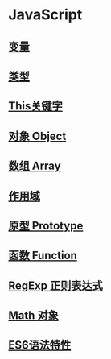 <!-- 
## 注释

```js
// 单行注册

/*
   多行注释
*/
```

## 声明

变量声明的三种方式

1. `var`
   声明一个变量，可赋一个初始化值
2. `let`
   声明一个块作用域的局部变量，可赋一个初始化值
3. `const`
   声明一个块作用域的只读的命名常量

## 变量

`声明一个变量`
使用关键字`var`或者`let`
例如`var a = 10`
直接赋值 `a = 20` 这样等于声明了一个全局变量，在严格模式下会报`RefferenceError`引用错误
使用`let`来声明一个块级作用域的变量，

### 变量求值

```js
var a
console.log(a) // undefined

console.log(b) // undefined
var b

let x
console.log(x) // undefined

console.log(y) // RefferenceError
let y
```

### 常量 `const`

声明一个常量，可以使用es6中新增的 const, 常量标识符的命名规则和变量相同：必须以字母、下划线或美元符号开头并可以包含有字母、数字或下划线。
常量不可以通过赋值改变其值，也不可以在脚本运行时重新声明。它必须被初始化为某个值。

``` js
const num = 100
function num () {} // 这样会报错

// 这样会报错
function foo() {
  const bar = 10;
  var bar
}
```

常量不可以改变，然而，常量定义的对象属性是可以修改的

```js
const NUM = 10

NUM = 20 // 报错

const PERSON = {
  name: 'john'
}

PERSON.name = 'ben'
```

`变量的作用域`

```js
if (true) {
  var x = 10
}
console.log(x) // 10
```

如果在 ECMAScript6 中的`let`声明，将会报错

```js
if (true) {
  let x = 10
}
console.log(x) // x is not defined
```

`变量声明提升`

```js
console.log(x)
var x
```

上面的代码没有报错，只是值是`undefined`原因是 javascript 会自动提升变量的位置，在解析器读到`console.log(x)`这句代码之前，会先读取代码中的变量，并赋初始值为`undefined`,所以我们先获取，后声明并不会报错

```js
console.log(a === undefined) // true
var a = 10

// 等同于下面的代码

var a
console.log(a === undefined) // true
a = 10

var str = 'hello js'(function() {
  console.log(str) // undefined
  var str = 'javascript'
})()

// 等同于下面的代码

var str = 'global value'(function() {
  var str
  console.log(str) // undefined
  str = 'local value'
})()
```

如果改用`let`声明变量将不会自动提升到代码块的顶部

```js
console.log(x) // RefferenceError
let x = 10
```

`函数提升`
对于函数，只有函数声明会被提升到顶部，而不包括函数表达式

```js
// 函数声明
fn() // fun

function fn() {
  console.log('fun')
}

// 函数表达式
foo() // TypeError: foo is not a function

var foo = function() {
  console.log('foo')
}
```

`全局变量`

> 全局变量实际上就是全局对象的属性，`window`在浏览器中是全局对象，以`window.innerWidth`的方式来访问全局对象

### 变量的声明方式

1. `var`  声明一个变量
2. `let` 声明一个块级作用域的局部变量
3. `const` 声明一个只读的常量

```js
var value
if(value === undefined) {
  // do this
}
else {
  // do something
}
```

`undefined` 值在布尔类型环境中会被当作 false

``` js
var arr = []
if(!arr[0]) {
  console.log('hello')
}
```

`undefined` 在数值类型环境中 值会被转换为 `NaN`

``` js
var num
console.log(num + 2); // NaN
```

当你对一个 `null` 变量求值时，空值 `null` 在数值类型环境中会被当作0来对待，而布尔类型环境中会被当作 `false`

``` js
var val = null
typeof(val) // object
console.log(val * 2); // 0
console.log(val - 2); // -2
```

### 变量的作用域

> 在函数之外声明的变量，叫做全局变量。在函数之内声明的变量叫局部变量，其值只能在函数内访问。

``` js
if(true) {
  var a = 10
}
console.log(a); // 10
```

如果使用ES6中的let声明，情况就不一样了

``` js
if(true) {
  let a = 10
}
console.log(a); // ReferenceError: a is not defined
```

### 变量声明提升

``` js
console.log(a === undefined) // true
var a = 10

var a
console.log(a === undefined) // true
a = 10

var myvar = 'my value';
(function() {
  console.log(myvar)
  var myvar = 'local value'
})()

var myvar = 'my value';
(function() {
  var myvar
  console.log(myvar) // undefined
  myvar = 'local value'
})()
```

虽然变量提升并不会造成语法错误，但尽量不要这样写，不利于代码阅读。一个函数的var
语句尽可能放在接近函数顶部的地方。能不使用全局变量最好不使用全局变量。
在 ECMAScript 2015 中，let（const）将不会提升变量到代码块的顶部。

``` js
console.log(a) // referenceError: a is not defined
let a = 10;
```

``` js
const obj = {"name": "hello"}
obj.name = 'hello world'
```

字符串与数字(+)运算，会把数字转成字符串

``` js
a = 'my age is' + 10;  // tmy age is 10
b = 20 + 'this is he age'; // 20 this is he age
```

字符串与数字(-)运算，会把字符串转成数字

``` js
'20' - 10;  // 10
```

## 数据类型

javascript 中 7 中数据类型

- Boolean 布尔值， `true` 和 `false`

- null 值为 null 的特殊关键字

- undefined 变量未定义时的属性

- String 字符串 e.g: "abc"

- Number 数字 e.g: 18 or 3.4

- Symbol ES6 中新增类型，一个唯一且不可改变的

- Object 对象

``` js
typeof undefined === 'undefined'
typeof true === 'boolean'
typeof 28 === 'number'
typeof '28' === 'string'
typeof {value: 28} === 'object'
typeof Symbol === 'symbol'
```

上面的判断得到的结果都是true

``` js
typeof null === 'object' // true
```

null 也是对象

``` js
var a = null
(!a && typeof a === 'object') // true

typeof [1,2,3] === 'object' // true
```

用typeof来判断null和 array 是否是object对象类型，获得的值都是true对象

``` js
function foo(a, b, c) {}

foo.length // 3
```

函数也有length，函数的长度取决于传入的参数个数

``` js
var a = 10
typeof a // "number"

a = true
typeof a // "boolean"
```

typeof 操作符判断一个对象总是返回 string类型

``` js
typeof typeof 10 // "string"
```

typeof 10 得到的结果是 "number", 当在typeof "number"的时候就是"string"

**undefined**
通过typeof 来判断一个已经声明，但未赋值的对象，得到的都是字符串类型的undefined

``` js
var a

typeof a // "undefined"

var b = 20
var c

b = c

typeof b // "undefined"
typeof c // "undefined"

var a

a // undefined

b // ReferenceError: b is not defined
```

undefined 和 is not defined 是2个不同的结果

``` js
var a

typeof a  // "undefined"
typeof b  // "undefined"
```

但是，如果我们通过typeof来判断b的时候，得到的结果却是和定义了var的a 是一样的输出，这是一个初学者很蛋疼的事情

``` js
// 这样写会得到一个错误
if(DEBUG) {
  console.log('这样会报错');
}

// 这样判断会更安全
if(typeof DEBUG !== 'undefined') {
  console.log('这样来判断会是更安全的做法');
}
```

当我们用一些条件来判断的时候，用typeof的方式来写，会是更好的选择，如果一个对象没有定义，获取该名字了，这个时候程序就会出错，出错会影响后面的代码执行

``` js
if(typeof abc === 'undefined') {
  abc = function() {
    return "abc"
  }
}
```

这样的判断是有必要的，如果一个对象不存在，则重新赋值，但不需要用var 来声明

``` js
if(window.DEBUG) {}

if(!window.abc) {}
```

另外的一种做法，用typeof来检查全局变量，在对象的前面加上window,这样来判断会更安全

``` js
function doSth() {
  var helper = (typeof abc !== 'undefined') ? abc : function() {}

  var val = helper()
}

// 更简单的写法
function doSomethingCool(abc) {
  var helper = abc ||
    function() { /*.. default feature ..*/ };

  var val = helper();
  // ..
}
```

doSth 函数如果没有找到 abc 就声明一个新的函数，如果有，就使用已经定义的

## 类型转换

```js
var desc = 11

desc = 'This is a description'
```

一开始把 11 赋值给 `desc` 此时是 Number 类型
然后，我们在把字符串赋值给`desc` 这是完全正常的，因为 javascript 中类型的动态的

```js
x = 'my age is ' + 18
y = 18 + ' years old this year'

'18' - 8 // 10
'18' + 10 // '1810'
```

## 字面量

- 数组字面量
- 布尔字面量
- 浮点数字面量
- 整数
- 对象字面量
- 字符串字面量
- 正则

### 数组字面量

```js
var fruit = ['apple', 'banane', 'pear']
var arr = [3]

console.log(a.length) // 1
console.log(a[0]) // 3
```

数组字面值中的多余逗号,也会占一个位置，只是值为`undefined`

```js
var fish = ['lion', , 'Angel']
console.log(fish.length) // 3
console.log(a[1]) // 'undefined'
```

### 布尔字面量

布尔类型有两种字面量：`true`和`false`

### 整数字面量

- 十进制整数字面量由一串数字序列组成，且没有前缀 0
- 八进制的整数以 0（或 0O、0o）开头，只能包括数字 0-7
- 十六进制整数以 0x（或 0X）开头，可以包含数字（0-9）和字母 a~f 或 A~F
- 二进制整数以 0b（或 0B）开头，只能包含数字 0 和 1

### 浮点数字面量

浮点数字面值可以有以下的组成部分：

- 一个十进制整数，可以带正负号（即前缀“+”或“ - ”）
- 小数点（“.”）
- 小数部分（由一串十进制数表示）
- 指数部分

指数部分以“e”或“E”开头，后面跟着一个整数，可以有正负号（即前缀“+”或“-”）。浮点数字面量至少有一位数字，而且必须带小数点或者“e”（大写“E”也可）。

正则语法表示如下：

```js
[(+|-)][digits][.digits][(E|e)[(+|-)]digits]
```

### 对象字面量

```js
var fruit = {
  '': 'key 为空',
  '!': 'key 也可以是其他符合',
  apple: 10,
  banana: 20,
  orange: {
    num: 5,
    city: '新西兰'
  }
}
```

访问对象字面量，通过`对象.属性`名来访问

```js
console.log(fruit.apple)
console.log(fruit['apple'])
console.log(fruit.orange.num)
```

### RegExp 字面值

```js
var reg = /^\w+{2, 6}/
```

`字符串字面量`

```js
'abc'
'123'
'hello'
```

## 语句块

```js
{
  语句1;
  语句2;
  语句N;
}

while(true) {
  console.log('go')
}
```

### 条件判断

- `if...else`

```js
if (条件) {
  当条件为真的时候，执行语句1;
  当条件为真的时候，执行语句2;
} else {
  当条件为假的时候，执行语句3;
  当条件为假的时候，执行语句4;
}
```

- `switch`

```js
var date = '星期1'
switch(date) {
  case "星期1":
    console.log('吃面')
  [break;]
  case "星期2":
    console.log('吃面')
  [break;]
  case "星期3":
    console.log('吃面')
  [break;]
  default:
    console.log('还吃面')
    [break;]
}
```

### 循环

**`for`**

```js
var step
for (step = 0; step < 2; step++) {
  // 执行3次
  console.log(step)
}
```

**`do while`**

```js
var i = 0
do {
  i += 1
  console.log(i)
} while (i < 5)
```

**`while`**

```js
while (i < 5) {
  console.log(i)
}
```

**`break` 语句**

```js
for (var i = 0; i < 5; i++) {
  if (i == 3) {
    console.log('跳出for循环')
    break
  }
  console.log(i)
}
```

**`continue` 语句**

```js
for (var i = 0; i < 5; i++) {
  if (i == 3) {
    continue
    console.log('跳过，但会继续执行for循环', i)
  }
  console.log(i)
}

checkiandj: while (i < 4) {
  console.log(i)
  i += 1
  checkj: while (j > 4) {
    console.log(j)
    j -= 1
    if (j % 2 == 0) {
      continue checkj
    }
    console.log(j + ' is odd.')
  }
  console.log('i = ' + i)
  console.log('j = ' + j)
}
```

**`label`语句**

```js
var x = 0;
var z = 0
labelCancelLoops: while (true) {
  console.log("外部循环: " + x);
  x += 1;
  z = 1;
  while (true) {
    console.log("内部循环: " + z);
    z += 1;
    if (z === 10 && x === 10) {
      break labelCancelLoops;
    } else if (z === 10) {
      break;
    }
  }
```

**`for in`语句**

```js
var obj = { name: 'zhangchang', age: 20 }

for (var i in obj) {
  console.log('obj.' + i + '=' + obj[i])
}
```

`for of` 语句
`for in` 遍历的是数组的下标
`for of` 遍历的是数组的每个元素

```js
var arr = ['apple', 'banana', 'cherry', 'mango']

for (var j in arr) {
  console.log(j) // 0 1 2 3
}

for (var i of arr) {
  console.log(i) // 'apple', 'banana', 'cherry', 'mango'
}
```

**异常处理**
`throw`语句

```js
throw new Error()
throw 'error'
throw 123
throw false
throw {
  toString: function() {
    return 'A Object!'
  }
}

function UserException(message) {
  this.message = message
  this.name = 'UserException'
}

UserException.prototype.toString = function() {
  return this.name + ':"' + this.message + '"'
}

throw new UserException('value to high')
```

`try...catch` 语句

`catch`块是用来处理在`try`中抛出的错误

```js
try {
  throw 'error'
} catch (e) {
  console.log(e)
}
```

`finally`块

`finally`块接着在`try catch` 之后，无论是否抛出异常，就算没有异常处理，`finally`块都会执行

```js
openMyFile()

try {
  writeMyFile(theData) //This may throw a error
} catch (e) {
  handleError(e) // If we got a error we handle it
} finally {
  closeMyFile() // always close the resource
}
```

## 函数

### 函数声明

```js
function square(n) {
  return n * n
}
```

### 函数表达式

**匿名函数表达式**

```js
var square = function(n) {
  return n * n
}
```

**有名字的函数表达式**

```js
var factorial = function fac(n) {
  return n < 2 ? 1 : n * fac(n - 1)
}
```

### 函数传参

```js
function map(f, a) {
  var result = [],
    i
  for (i = 0; i != a.length; i++) result[i] = f(a[i])
  return result
}
```

### 函数调用

```js
square(2) // 4
var r = square(2)
console.log(r) // 4
```

### 函数作用域

```js
var name = 'global'

function globalFun() {
  console.log(name)
}

function localFun() {
  var name = 'local'
  console.log(name)
}

globalFun() // 'global'
localFun() // 'local'

var num1 = 10
var num2 = 20
function multiply() {
  return num1 * num2
}

multiply() // 200

function getScore() {
  var num1 = 2
  var num2 = 3

  function add() {
    return num1 + num2
  }

  return add()
}

getScore() // 5
```

### 递归

递归，函数调用自身，有 3 种方法可以实现递归

1. 函数名
2. argument.callee
3. 作用域下的一个指向该函数名的变量名

```js
var foo = function bar() {}
```

在这个函数体内，以下语句是等价的

```js
bar()
arguments.callee()
foo()
```

::: tip
递归需要有一个退出条件，类似循环
:::

```js
function walktree(node) {
  if (node == null) {
    return
  }
  for (var i = 0; i < node.childNodes.length; i++) {
    walktree(node.childNodes[i])
  }
}

function bar(x) {
  if (x < 0) {
    return
  }

  console.log('begin' + x)
  bar(x - 1)
  console.log('end: ' + x)
}

bar(3)
// begin:3
// begin:2
// begin:1
// begin:0
// end:0
// end:1
// end:2
// end:3
```

### 嵌套函数和闭包

内部函数只可以在外部函数中访问。
内部函数形成了一个闭包：它可以访问外部函数的参数和变量，但是外部函数却不能使用它的参数和变量。

```js
function addSquare(x) {
  function inside(y) {
    return x + y
  }
  return inside()
}
```

**多层嵌套函数**
函数可以多层嵌套，外层函数包含内层函数,A 包含 B，内层函数可以访问外层函数，B 可以访问 A, C 可以访问 B 和 A，因为 C 包含 B,B 包含 A，B 和 C 形成了闭包。

```js
function A(x) {
  function B(y) {
    function C(z) {
      console.log(x + b + c)
    }
    C(3)
  }
  B(2)
}
A(1) // 6
```

### 命名冲突

```js
function outside() {
  var a = 10
  function inside(a) {
    return a * 2
  }
  return inside
}

var out = outside() // return inside
out(20) // 40
```

### 闭包

```js
var pet = function(name) {
  var getName = function() {
    return name
  }

  return getName
}

var myPet = pet('poli')
myPet() // 'poli'
```

```js
var createPet = function(name) {
  var sex

  return {
    setName: function(newName) {
      name = newName
    },
    getName: function() {
      return name
    },
    setSex: function(newSex) {
      if (
        (typeof newSex === 'string' && newSex.toLowerCase() == 'male') ||
        newSex.toLowerCase() == 'female'
      ) {
        sex = newSex
      }
    },
    getSex() {
      return sex
    }
  }
}

var pet = createPet('wancai')
pet.getName()
pet.setSex('female')
pet.setName('gougou')
pet.getName()
pet.getSex()
```

### `arguments` 对象

函数的实际参数会被保存在一个类似数组的 arguments 对象中。在函数内，用`arguments[下标]`的方式来获取，在不确定参数数量的情况下，`arguments`就派上用场了

```js
arguments[i]
```

```js
function myConcat(separatar) {
  var res = ''
  for (var i = 0; i < arguments.length; i++) {
    res += arguments[i] + separatar
  }
  return res
}
myConcat('-', 'red', 'blue', 'green', 'yellow', 'pink')
```

::: tip
`arguments`变量只是类数组，并没有数组的方法
:::

### 函数参数

`默认参数`
函数参数的默认值是`undefined`

```js
function multiply(x, y) {
  y = typeof y !== 'undefined' ? y : 1
  return x * y
}
multiply(10) // 10
```

从 ECMAScript 6 开始，有两个新的类型的参数：默认参数，剩余参数

```js
function multiply(x, y = 1) {
  return a * y
}
```

如果给默认参数传递下面的值，会得到不同效果

```js
function test(n = 1) {
  console.log(typeof n)
}

test() // 'number'
test(undefined) // 'number'

test('') // 'string'
test(null) // 'object'
```

不传参数的时候默认是 1，这个已经非常明确了。 传入`undefined`的时候还是 1，因为函数的默认参数就是`undefined`所以传递`undefined`等同于`test()`
当传入空字符串的时候，此时参数为`string`类型， `null`是没有东西，但是`null`是`object`类型，所以参数的结果也就变了

```js
function append(value, array = []) {
  array.push(value)
  return array
}

append(1) // [1]
append(2) // [2] 并非[1, 2]
```

把函数作为一个默认参数

```js
function callSomething(thing = something()) {
  return thing
}

function something() {
  return 'sth'
}

callSomething() // 'sth'
```

### 剩余参数

剩余参数语法允许将不确定数量的参数表示为数组, 第一个参数之后的其他参数，我们不确定有多少个的情况下，使用剩余参数来

```js
function multiply(multiplier, ...theArgs) {
  return theArgs.map(it => {
    multiplier * it
  })
}
multiply(3, 1, 2, 3) // 3, 6, 9
```

**箭头函数**
箭头函数更简洁，同时，函数内的 this 指向函数本身

```js
function Person() {
  this.age = 0

  // 非严格模式下，定时器函数内的this并不指向Person函数
  setTimeout(function() {
    this.age++
  }, 1000)
}

function Person() {
  // 修正this指向
  var self = this
  this.age = 0

  setTimeout(function() {
    slef.age++
  })
}
```

使用箭头函数就不存在 this 指向错误问题

```js
function Person() {
  this.age = 0

  setTimeout(() => {
    this.age++
  })
}
```

## 预定义函数

**`eval()`**

- `eval()`方法会对一串字符串形式的 JavaScript 代码字符求值

**`isFinite()`**
`isFinite()`函数判断传入的值是否是有限的数值。 如果需要的话，其参数首先被转换为一个数值

**`isNaN()`**
`isNaN()` 函数判断一个值是否是`NaN`
注意：`isNaN`函数内部的强制转换规则十分有趣； 另一个可供选择的是 ECMAScript 6 中定义 Number.isNaN() , 或者使用 typeof 来判断数值类型。

**`parseFloat()`**
`parseFloat()` 函数解析字符串参数，并返回一个浮点数。

**`parseInt()`**
`parseInt()` 函数解析字符串参数，并返回指定的基数（基础数学中的数制）的整数。

**`decodeURI()`**
`decodeURI()` 函数对先前经过 encodeURI 函数或者其他类似方法编码过的字符串进行解码。

**`ecodeURIComponent()`**
`decodeURIComponent()`方法对先前经过 encodeURIComponent 函数或者其他类似方法编码过的字符串进行解码。

**`encodeURI()`**
`encodeURI()` 方法通过用以一个，两个，三个或四个转义序列表示字符的 UTF-8 编码替换统一资源标识符（URI）的某些字符来进行编码（每个字符对应四个转义序列，这四个序列组了两个”替代“字符）。

**`encodeURIComponent()`**
`encodeURIComponent()` 方法通过用以一个，两个，三个或四个转义序列表示字符的 UTF-8 编码替换统一资源标识符（URI）的每个字符来进行编码（每个字符对应四个转义序列，这四个序列组了两个”替代“字符）。

## 运算符

**赋值运算符**
赋值

```js
x = y // x = y
```

加法赋值

```js
x += y // x = x + y
```

减法赋值

```js
x -= y // x = x - y
```

乘法赋值

```js
x *= y // x = x * y
```

除法赋值

```js
x /= y // x = x / y
```

求余赋值

```js
x %= y // x = x % y
```

求幂赋值

```js
x **= y // x = x ** y
```

左移位赋值

```js
x <<= y // x = x << y
```

右移位赋值

```js
x >>= y // x = x >> y
```

无符号右移位赋值

```js
x >>>= y // x = x >>> y
```

按位与赋值

```js
x &= y // x = x & y
```

安位异或赋值

```js
x ^= y // x = x ^ y
```

按位或赋值

```js
x |= y // x = x | y
```

比较运算符

```js
var val1 = 1
var val2 = 2

等于 ==
val1 == 1
val1 == '1'

不等于 `!=`
val1 != '2')

全等 ===
val1 === 1  // true
var1 === '1' // false

全不等 !==
val2 !== val1

大于
val1 > val2  // false

大于等于
val1 >= 1 // true

小于
val1 < val2 // true

小于等于
val1 <= val2  // false
```

算数运算符

```js
10 / 4 = 2.5
```

- 求余%
  二元运算符. 返回相除之后的余数

```js
14 % 3 = 2
```

- 自增++
  一元运算符. 将操作数的值加一. 如果放在操作数前面 (++x), 则返回加一后的值; 如果放在操作数后面 (x++), 则返回操作数原值,然后再将操作数加一.

```js
var a = 3
++a // 4
```

- 自减--
  一元运算符. 将操作数的值减一. 前后缀两种用法的返回值类似自增运算符.

```js
var b = 10
--b // 9
```

- 一元负值符(-)
  一元运算符,返回操作数的负值

```js
var a = 8
console.log(-a) // -8
```

- 一元正值符(+)
  一元运算符, 如果操作数在之前不是 number，试图将其转换为 number

```js
console.log(+'7') // 7
```

位运算符

- 按位与 AND `&`
  在 a,b 的位表示中，每一个对应的位都为 1 则返回 1， 否则返回 0

```js
a & b
15 & 9 // 9 => 1111 & 1001 => 1001 = 9
```

- 按位或 OR `|`
  在 a,b 的位表示中，每一个对应的位，只要有一个为 1 则返回 1， 否则返回 0

```js
a | b
15 | 9 // 15 => 1111 | 1001 => 1111 = 15
```

- 按位异或 XOR `^`
  在 a,b 的位表示中，每一个对应的位，两个不相同则返回 1，相同则返回 0

```js
a ^ b
15 ^ 9 // 6 => 1111 ^ 1001 => 0110 = 6
```

- 按位非 NOT `~`
  反转被操作数的位

```js
~a
~15 // -16 => ~00000000...00001111 = 11111111...11110000
~9 // -10 => ~00000000...00001001 = 11111111...11110110
```

- 左移 shift `&`
  将 a 的二进制串向左移动 b 位,右边移入 0

```js
a << b
```

- 算术右移
  把 a 的二进制表示向右移动 b 位，丢弃被移出的所有位(译注:算术右移左边空出的位是根据最高位是 0 和 1 来进行填充的)

```js
a >> b
```

- 无符号右移
  把 a 的二进制表示向右移动 b 位，丢弃被移出的所有位，并把左边空出的位都填充为 0

```js
a >>> b
```

- 逻辑运算符
  `&&`逻辑与
  如果 expr1 能被转换为 false，那么返回 expr1；否则，返回 expr2。因此，&&用于布尔值时，当操作数都为 true 时返回 true；否则返回 false.

```js
expr1 && expr2
```

```js
var a1 = true && true // true
var a2 = true && false // false
var a3 = false && true // false
var a4 = false && 1 == 3 // false
var a5 = 'Cat' && 'Dog' // 'Dog'
var a6 = false && 'abc' // false
var a7 = 'abc' && false // 'abc'
```

`||`逻辑或
如果 expr1 能被转换为 true，那么返回 expr1；否则，返回 expr2。因此，||用于布尔值时，当任何一个操作数为 true 则返回 true；如果操作数都是 false 则返回 false

```js
expr1 || expr2
```

```js
var o1 = true || true // true
var o2 = true || false // true
var o3 = false || true // true
var o4 = false || 1 == 3 // false
var o5 = false || 'abc' // 'abc'
var o6 = 'abc' || 'xyz' // 'abc'
var o7 = 'xyz' || false // 'xyz'
```

`!`逻辑非
如果操作数能够转换为 true 则返回 false；否则返回 true。

```js
!expr1
```

```js
var n1 = !false // true
var n2 = !true // false
var n3 = !'abc' // false
```

短路求值

```js
true && 'abc' // abc
false && 'xyz' // false
```

字符串运算符

```js
console.log('my' + 'name') // 'myname'
```

条件（三元）云算法

```js
var a = 1
a > 2 ? '大于2' : '小于或者等于2'
```

逗号运算符

一元运算符
`delete`操作符，删除一个对象或一个对象的属性或者一个数组中某一个键值

```js
delete objectName
delete object.age
delete arr[0]
```

`typeof`操作符

```js
typeof a
typof(a)
```

```js
var fun = new Function(1)
var a = 'abc'
var num = 3
var date = new Date()

typeof fun // return function
typeof a // return string
typeof num // return number
typeof date // return object
typeof bbb // undefined

typeof true // boolean
typeof null // object

typeof Date // function
typeof Function // function
typeof Math // object
typeof Option // function
typeof String // function
```

`void`
void 运算符,表明一个运算没有返回值。expression 是 javaScript 表达式，括号中的表达式是一个可选项

```js
void expression
void expression
```

关系操作符`in`

```js
propNameOrNumber in objectName
```

```js
var fruit = ['apple', 'mongoo', 'banana', 'orange', 'pear']

'apple' in fruit // false
0 in fruit // true
6 in fruit // false

var str = 'abcdefg'
length in str // true

'PI' in Math // true

var obj = { name: 'hello', age: 30 }
name in obj // true
age in obj // true
```

`instanceof`
objectName 是需要做判别的对象的名称,而 objectType 是假定的对象的类型

```js
objectName instanceof objectType
```

```js
var today = new Date()
if (today instanceof Date) {
  // todo
}
```

### 表达式

**基本表达式**
`this`

```js
this.propertyName
this['propertyName']
```

**分组操作符**
分组操作符（）控制了表达式中计算的优先级

```js
var a = 1
var b = 2
var c = 3

// 默认优先级
a + b * c // 7
# 等同于下面的代码
a + (b * c) // 7

(a + b) * c // 9
```

**左值表达式**
`new`你可以使用`new operator` 创建一个自定义类型或者是预置类型的对象实例

```js
var objName = new ObjType(parma1, prama2, ..., pramaN)
```

`super`关键字可以用来调用一个对象父类的函数，它在用来调用一个类的父类的构造函数时非常有用

```js
super([arguments])
```

## 数字

- 十进制
  十进制可以以 0 开头，后面接其他十进制数字，但是假如下一个接的十进制数字小于 8，那么该数字将会被当做八进制处理。

```js
1234567890
19
0888 // 888 将被当做十进制处理
0777 // 在非严格格式下会被当做八进制处理 (用十进制表示就是511)
```

- 二进制
  二进制数字语法是以零为开头，后面接一个小写或大写的拉丁文字母 B(0b 或者是 0B)

```js
var FLT_SIGNBIT = 0b10000000000000000000000000000000 // 2147483648
var FLT_EXPONENT = 0b01111111100000000000000000000000 // 2139095040
var FLT_MANTISSA = 0b00000000011111111111111111111111 // 8388607
```

- 八进制
  八进制数字语法是以 0 为开头的。假如 0 后面的数字不在 0 到 7 的范围内，该数字将会被转换成十进制数字。

```js
var n = 0755
var b = 0654
```

- 十六进制
  十六进制数字语法是以零为开头，后面接一个小写或大写的拉丁文字母 X(0x 或者是 0X)。假如 0x 后面的数字超出规定范围(0123456789ABCDEF)，那么就会提示这样的语法错误

```js
0xfffffffffffffffff // 295147905179352830000
0x123456789abcdef // 81985529216486900
0xa // 10
```

指数形式

```js
1e3 // 1000
2e6 // 2000000
0.1e2 // 10
```

### 数字对象

- 数字的属性
  `Number.MAX_VALUE`可表示的最大值
  `Number.MIN_VALUE`可表示的最小值
  `Number.NaN`特指”非数字“
  `Number.NEGATIVE_INFINITY`特指“负无穷”;在溢出时返回
  `Number.POSITIVE_INFINITY`特指“正无穷”;在溢出时返回
  `Number.EPSILON`表示 1 和比最接近 1 且大于 1 的最小 Number 之间的差别
  `Number.MIN_SAFE_INTEGER`JavaScript 最小安全整数
  `Number.MAX_SAFE_INTEGER`JavaScript 最大安全整数

- 数字的方法
  `Number.parseFloat()`把字符串参数解析成浮点数，
  和全局方法 parseFloat() 作用一致
  `Number.parseInt()`把字符串解析成特定基数对应的整型数字，和全局方法 parseInt() 作用一致
  `Number.isFinite()`判断传递的值是否为有限数字
  `Number.isInteger()`判断传递的值是否为整数
  `Number.isNaN()`判断传递的值是否为 NaN
  `Number.isSafeInteger()`判断传递的值是否为安全整数

- 数字原型上的方法
  `toExponential()`返回一个数字的指数形式的字符串，形如：1.23e+2
  `toFixed()`返回指定小数位数的表示形式
  `toPrecision()`返回一个指定精度的数字

### 数学对象`Math`

Math.PI
Math.sin()
abs() // 绝对值
sin(), cos(), tan() // 标准三角函数;参数为弧度
asin(), acos(), atan(), atan2() // 反三角函数; 返回值为弧度
sinh(), cosh(), tanh() // 双曲三角函数; 返回值为弧度
asinh(), acosh(), atanh() // 反双曲三角函数;返回值为弧度
pow(), exp(), expm1(), log10(), log1p(), log2() // 指数与对数函数
floor(), ceil() // 返回最大/最小整数小于/大于或等于参数
min(), max() // 返回一个以逗号间隔的数字参数列表中的较小或较大值(分别地)
random() // 返回 0 和 1 之间的随机数
round(), fround(), trunc() // 四舍五入和截断函数
sqrt(), cbrt(), hypot() // 平方根，立方根，平方参数的和的平方根,两个参数平方和的平方根
sign() // 数字的符号, 说明数字是否为正、负、零
clz32() // 在 32 位 2 进制表示中，开头的 0 的数量
imul() // 返回传入的两个参数相乘结果的类 C 的 32 位表现形式

## Date 日期对象

Date 对象的范围是相对距离 UTC 1970 年 1 月 1 日 的前后 100,000,000 天
创建一个时间对象

```js
var date = new Date([params])
```

不使用 new 关键字来调用 Date 对象将返回当前时间和日期的字符串

创建时间对象的参数可以是下面任意一种：
无参数 创建今天的日期和时间，例如：

```js
var today = new Date()
```

一个符合以下格式的表示日期的字符串: "月 日, 年 时:分:秒.", 如果省略时分秒，它们将默认为 0

```js
var date = new Date('September 11 2001 09:11:11')
```

一个年，月，日的整型值的集合

```js
var date = new Date(1997, 7, 1)
```

一个年，月，日，时，分，秒的集合

```js
var date = new Date(1999, 10, 1, 12, 30, 0)
```

### Date 对象的方法

- `set` 方法, 用于设置 Date 对象的日期和时间的值
- `get` 方法,用于获取 Date 对象的日期和时间的值
- `to` 方法,用于返回 Date 对象的字符串格式的值
- `parse` 和`UTC` 方法, 用于解析 Date 字符串

`get` 和 `set`方法可以设置和取秒，分，时，日，星期，月份，年
`getDay`可以获取到星期，但是，没有设置星期的方法

- 秒， 分： 00-59
- 时： 0-23
- 星期： 0(周日)-6(周六)
- 日期： 1-31
- 月份： 0(一月) - 11(十二月)
- 年份： 从 1900 开始的年数

## 字符串

- String 字面量
  可以使用单引号或双引号创建简单的字符串

```js
'hello'
'world'
```

16 进制转义序列

```js
'\xA9' // "©"
```

Unicode 转义序列
Unicode 转义序列在\u 之后需要至少 4 个字符

```js
'\u00A9' // "©"
```

Unicode 字元逸出

- 字符串对象
  `String` 对象是对原始 string 类型的封装

```js
var str = new String('abc')
console.log(str)
```

除非必要, 应该尽量使用 String 字面值, 因为 String 对象的某些行为可能并不与直觉一致

```js
var s1 = '2 + 2'
var s2 = new String('2 + 2')
eval(s1)
eval(s2)
```

字符串的长度`length`属性, 长度包括空格

```js
var str = 'hello world'
var len = str.length // 11
```

**`String`对象方法**
返回字符串指定位置的字符或者字符编码

```js
charAt()
charCodeAt()
codePointAt()
```

分别返回字符串中指定子串的位置或最后位置

```js
indexOf()
lastIndexOf()
```

返回字符串是否以指定字符串开始、结束或包含指定字符串

```js
startsWith()
endsWith()
includes()
```

连接两个字符串并返回新的字符串

```js
concat()
```

从指定的 Unicode 值序列构造一个字符串。这是一个 String 类方法，不是实例方法

```js
fromCharCode()
fromCodePoint()
```

通过将字符串分离成一个个子串来把一个 String 对象分裂到一个字符串数组中

```js
split()
```

从一个字符串提取片段并作为新字符串返回

```js
slice()
```

分别通过指定起始和结束位置，来返回字符串的指定子集

```js
substring()
```

起始位置和长度来返回字符串的指定子集

```js
substr()
```

通过正则表达式来工作

```js
match()
replace()
search()
```

分别返回字符串的小写表示和大写表示

```js
toLowerCase()
toUpperCase()
```

按照指定的一种 Unicode 正规形式将当前字符串正规化

```js
normalize()
```

将字符串内容重复指定次数后返回

```js
repeat()
```

去掉字符串开头和结尾的空白字符

```js
trim()
```

下面是 🌰 demo

```js
var str = '百度-WWW.baidu.com'
```

按下标查找字符串

```js
str.charAt(1) // '度'
```

将字符转为数字

```js
str.charCodeAt(1) // 24230
```

将数字转为文字字符

```js
String.fromCharCode(30334, 24230) // '百度'
```

根据给出的下标，查找字符所在位置（从前往后找）

```js
str.indexOf('m', 4) // 15
```

根据给出的下标，查找字符所在位置（从后往前找）

```js
str.lastIndexOf('o') // 14
```

字符串的比较，按照位置来一一对比，只要有一个大，后面就不做比较

```js
'1000' < '2' // true
```

2 种不同类型比较，默认会做隐式转换，字符串将会转为数字，所以为 true

```js
'1000' > 2 // true
```

截取字符串，起始位置，结束位置 可以检测 2 个数，大的往后扔，小的往前扔,负数则为 0

```js
str.substring(0, 4) // "百度-w"
```

截取字符串,如果为负数,则将从后往前数,来截取字符,不交换位置

```js
str.slice(-3) // 'com'
```

转换为大写(只针对英文)

```js
str.toUpperCase() // "百度-WWW.BAIDU.COM"
```

转换为小写(只针对英文)

```js
str.toLowerCase() // "百度-www.baidu.com"
```

切割字符串，第一个参数是以什么截断字符串，第二参数是保留几段,转入数组中，此时已是数组,如果不传参数，则整个字符串一起切割，如果传入空字符串，则以每个字符来切割

```js
str.split('.', 2) // ["百度-www", "baidu"]
```

将数组拼接为字符串，参数是拼接的符号，如不传参，则默认为'，'号拼接，如传的是'' 空字符串，则没有任何符号拼接

```js
var arr = ['www', 'baidu', 'com']
arr.join('aaa') // "wwwaaabaiduaaacom"
```

## 正则表达式

`g` 全局匹配 是否全文搜索，默认 false

`i` 忽略大小写 是否大小写敏感，默认 false

`m` 多行匹配(字符串有换行的时候)，默认 false

### 正则的写法

```js
var re = /a/
var re = /a+b/
var re = /^[a-zA-Z]+[0-9]*\W?_$/gi
var re = new RegExp('a')
var re = new RegExp('a+c')
var re = new RegExp('^[a-zA-Z]+[0-9]*W?_$', 'gi')
```

### 正则方法

```js
// 一个在字符串中执行查找匹配的 RegExp 方法，它返回一个数组（未匹配到则返回 null）
exec()

// 一个在字符串中测试是否匹配的 RegExp 方法，它返回 true 或 false
test()

// 一个在字符串中执行查找匹配的 String 方法，它返回一个数组或者在未匹配到时返回 null
match()

// 一个在字符串中测试匹配的 String 方法，它返回匹配到的位置索引，或者在失败时返回-1
search()

// 一个在字符串中执行查找匹配的 String 方法，并且使用替换字符串替换掉匹配到的子字符串
replace()

// 一个使用正则表达式或者一个固定字符串分隔一个字符串，并将分隔后的子字符串存储到数组中的 String 方法
split()

// 检索字符串中指定的值。返回 true 或 false
test()

// 检索字符串中指定的值。返回找到的值，并确定其位置
exec()

// 检索与正则表达式相匹配的值
search()

// 找到一个或多个正则表达式的匹配
match()

// 替换与正则表达式匹配的子串
replace()

// 把字符串分割为字符串数组
split()
```

### 预定义类

`.` 除了回车符和换行符之外的所有字符
`. = [^\r\n]`

`\d` 数字字符
`\d = [0-9]`

`\D` 非数字字符
`\D = [^0-9]`

`\s` 空白符
`\s = [\t\n\x0B\f\r]`

`\S` 非空白符
`\S = [^\t\n\x0B\f\r]`

`\w` 单词字符（字母、数字下划线）
`\w = [a-zA-Z_0-9]`

`\W` 非单词字符
`\W = [^a-zA-Z_0-9]`

### 边界

`^` 以 xxx 开头

`$` 以 xxx 结束

`\b` 单词边界

`\B` 非单词边界

```js
var re = /^@./g
var str = '@123@456@789@'
str.replace(re, 'X') // X23@456@789@

var re = /.@$/g
var str = '@123@456@789@'
str.replace(re, 'X') // @123@456@78X

var re = /\bis\b/g
var str = 'who is this man? This man who?'
str.replace(re, 'X') // who X this man? This man who?

var re = /\Bis\b/g
var str = 'who is this man? This man who?'
str.replace(re, 'X') // who is thX man? ThX man who?
```

### 重复项

`\1` 重复的第一个子项

`\2` 重复的第二个子项

### 或 `|`

```js
var re = /b(e|a|i)d/g
var str = 'bedbadbabybid'
str.replace(re, 'X') // XXbabyX
```

### `[]` 范围选择

- `[abc]` 括号内的任意字符匹配均可以

- `[a-z]` 范围 a-z 的范围内

- `[h-m]` h - m 范围

- `[A-Z]` 范围 A-Z 的范围内

- `[0-9]` 范围 0-9 的范围内

```js
var re = /[a-z]/g
var str = 'a1b2c3d4x5y6z7'
str.replace(re, 'X')

var re2 = /[a-zA-Z]/g
var str2 = 'a1b2c3d4x5y6z7ABCDE'
str2.replace(re2, '0')

var re3 = /[0-9-]/g
var str3 = '1948-01-21'
str3.replace(re3, 'G')
```

### 量词

`{n}` 正好出现 n 次

`{n,m}` 最少出现 n 次，最多 m 次

`{n,}` 最少出现 n 次，最多不限

`+`同`{1,}` 最少出现 1 次，最多不限

`?`同`{0,1}` 最少出现 0 次就是可以不出现，最多 1 次

`*`同`{0,}` 最少出现 0 次，最多不限 (谨慎使用)

### 分组 `()`

```js
var re = /[a-z]\d{3}/g
var str = 'a1b2c3d4'
str.replace(re, 'X') // a1b2c3d4

var re = /([a-z]\d){3}/g
var str = 'a1b2c3d4'
str.replace(re, 'X') // Xd4
```

### 正则匹配实用 🌰

- 浮点数 float

```js
;/^[-\+]?\d+(\.\d+)?$/
```

- 正整数 integer

```js
;/^[-\+]?\d+$/
```

- 数字 0-9 number

```js
;/^\d+$/
```

- 中文汉字 chiness string

```js
;/^[\u0391-\uFFE5]+?$/
```

- 汉字

```js
;/^[\u4e00-\u9fa5]+$/
```

- 中文汉字或者字符

```js
;/^[\u0391-\uFFE5]+$/
```

- 英文字符串 English string

```js
;/^[a-zA-Z]+$/
```

- 手机号码 phone number

```js
value.length == 11 && /^(13[0-9]{1}|(15[0-9]{1})|(18[0-9]{1})\d{8})$/
```

- 电话号码 telephone

```js
;/^(\d{3,4}-?)?(\d{7,9})$/g
```

- qq 号码

```js
;/^[1-9]\d{4,12})/
```

- 邮编 post code

```js
;/^[0-9]{6}/
```

- 6-12 位密码 password, only start for letter and length between 6-12

```js
;/^[a-zA-Z]\w{6,12}$/
```

- Ip 地址

```js
;/^(([1-9]|([1-9]\d)|(1\d\d)|(2([0-4]\d|5[0-5])))\.)(([1-9]|([1-9]\d)|(1\d\d)|(2([0-4]\d|5[0-5])))\.){2}([1-9]|([1-9]\d)|(1\d\d)|(2([0-4]\d|5[0-5])))$/
```

- 字符验证，只能包含中文、英文、数字、下划线等字符

```js
;/^[a-zA-Z0-9\u4e00-\u9fa5-_]+$/
```

- 判断是否为合法字符( a-zA-Z0-9-\_ )

```js
;/^[A-Za-z0-9_-]+$/
```

- 判断是否包含中英文特殊字符，除英文" -\_ "字符外

```js
var reg = RegExp(
  /[(\ )(\`)(\~)(\!)(\@)(\#)(\$)(\%)(\^)(\&)(\*)(\()(\))(\+)(\=)(\|)(\{)(\})(\')(\:)(\;)(\')(',)(\[)(\])(\.)(\<)(\>)(\/)(\?)(\~)(\！)(\@)(\#)(\￥)(\%)(\…)(\&)(\*)(\（)(\）)(\—)(\+)(\|)(\{)(\})(\【)(\】)(\‘)(\；)(\：)(\”)(\“)(\’)(\。)(\，)(\、)(\？)]+/
)
```

- 车牌号校验

```js
function isPlateNo(plateNo) {
  var re = /^[\u4e00-\u9fa5]{1}[A-Z]{1}[A-Z_0-9]{5}$/
  if (re.test(plateNo)) {
    return true
  }
  return false
}
```

- 身份证号码的验证规则

```js
function isIdCardNo(num) {
  //if (isNaN(num)) {alert("输入的不是数字！"); return false;}
  var len = num.length,
    re
  if (len == 15) re = new RegExp(/^(\d{6})()?(\d{2})(\d{2})(\d{2})(\d{2})(\w)$/)
  else if (len == 18)
    re = new RegExp(/^(\d{6})()?(\d{4})(\d{2})(\d{2})(\d{3})(\w)$/)
  else {
    //alert("输入的数字位数不对。");
    return false
  }
  var a = num.match(re)
  if (a != null) {
    if (len == 15) {
      var D = new Date('19' + a[3] + '/' + a[4] + '/' + a[5])
      var B =
        D.getYear() == a[3] && D.getMonth() + 1 == a[4] && D.getDate() == a[5]
    } else {
      var D = new Date(a[3] + '/' + a[4] + '/' + a[5])
      var B =
        D.getFullYear() == a[3] &&
        D.getMonth() + 1 == a[4] &&
        D.getDate() == a[5]
    }
    if (!B) {
      //alert("输入的身份证号 "+ a[0] +" 里出生日期不对。");
      return false
    }
  }
  if (!re.test(num)) {
    //alert("身份证最后一位只能是数字和字母。");
    return false
  }
  return true
}
```

## Array

### 创建数组

```js
var arr = new Array('ab', 'cd', 'ef')
var arr = Array('ab', 'c', 'd')
var arr = ['a', 'b', 'c', 'd']
```

创建一个长度不为 0，但是又没有任何元素的数组

```js
var arr = new Array(4)
var arr = Array(4)
arr.length // 4

var arr = []
arr.length = 4
```

```js
var arr = [42] // 创建一个只有唯一元素的数组:

var arr = Array(42) // 创建一个没有元素的数组,但是数组的长度被设置成42.

// 上面的代码与下面的代码等价
var arr = []
arr.length = 42
```

### 填充数组

```js
var arr = []
arr[0] = 'abc'
arr[1] = 'xyz'
```

### 引用数组

```js
var arr = ['red', 'blue', 'yellow']
arr[2] // yellow
arr['length'] // 3
```

### 数组长度

```js
var color = []
color[10] = 'red'
console.log(color.length) // 11

var arr = ['red', 'blue', 'green', 'yellow']
console.log(arr.length)

arr.length = 3
console.log(arr) // ['red', 'blue', 'green']

arr.length = 0
console.log(arr)[(undefined, undefined, undefined)]
```

### 遍历数组

```js
var colors = ['red', 'blue', 'green', 'yellow']
for (var i = 0; i < colors.length; i++) {
  console.log(i)
  console.log(colors[i])
}

colors.forEach(function(color) {
  console.log(color)
})
```

### 数组的方法

```js
// 连接两个数组并返回一个新的数组
concat()

// 将数组的所有元素连接成一个字符串
join()

// 在数组末尾添加一个或多个元素，并返回数组操作后的长度
push()

// 从数组移出最后一个元素，并返回该元素
pop()

// 从数组移出第一个元素，并返回该元素
shift()

// 在数组开头添加一个或多个元素，并返回数组的新长度
unshift()

// 从数组提取一个片段，并作为一个新数组返回
slice()

// 从数组移出一些元素，（可选）并替换它们
splice()

// 颠倒数组元素的顺序：第一个变成最后一个，最后一个变成第一个
reverse()

// 给数组元素排序
sort()

// 在数组中搜索 searchElement 并返回第一个匹配的索引。
indexOf()

// 和 indexOf 差不多，但这是从结尾开始，并且是反向搜索。
lastIndexOf()

// 在数组每个元素项上执行 callback
forEach()

// 在数组的每个单元项上执行 callback 函数，并把返回包含回调函数返回值的新数组（译者注：也就是遍历数组，并通过 callback 对数组元素进行操，并将所有操作结果放入数组中并返回该
map()

// 返回一个包含所有在回调函数上返回为 true 的元素的新数组（译者注：callback 在这里担任的是过滤器的角色，当元素符合条件，过滤器就返回 rue，而 filter 则会返回所有符合过滤条件的
filter()

// 数组中每一个元素在 callback 上被返回 true 时就返回 true（译者注：同上，every 其实类似 filter，只不过它的功能是判断是不是数组中的所元素都符合条件，并且返回的是布
every()

// 只要数组中有一项在 callback 上被返回 true，就返回 true（译者注：同上，类似 every，不过前者要求都符合筛选条件才返回 true，后者只要有合条件的就返回 tr
some()

// 使用回调函数 callback(firstValue, secondValue) 把数组列表计算成一个单一值（译者注：他数组元素两两递归处理的方式把数组计算成一个值
reduce()
```

### 多维数组

```js
var arr = [['abc', 'xyz'], [1, 2, 3], [4, 5, 6]]

console.log(arr[0][0]) // abc
```

## 映射

**Map 对象**
一个 Map 对象就是一个简单的键值对映射集合，可以按照数据插入时的顺序遍历所有的元素

```js
var saying = new Map()

saying.set('dog', 'woof')
saying.set('cat', 'meow')
saying.set('elephant', 'toot')

saying.size // 3
saying.get('fox') // undefined
saying.has('bird') // false
saying.delete('dog')
saying.has('dog') // false
```

遍历`Map`对象

```js
for (let [key, val] of saying) {
  console.log(key + '=' + val)
}
```

清空`Map`对象

```js
saying.clear()
console.log(saying.size) // 0
```

Object 和 Map 比较

- Object 的键均为 Strings 类型，在 Map 里键可以是任意类型。
- 必须手动计算 Object 的尺寸，但是可以很容易地获取使用 Map 的尺寸。
- Map 的遍历遵循元素的插入顺序。
- Object 有原型，所以映射中有一些缺省的键。（可以理解为 map = Object.create(null)）

在开发中，到底是使用`Object` 还是 `Map` ?
这三条提示可以帮你决定用 Map 还是 Object：

- 如果键在运行时才能知道，或者所有的键类型相同，所有的值类型相同，那就使用 Map。
- 如果需要将原始值存储为键，则使用 Map，因为 Object 将每个键视为字符串，不管它是一个数字值、布尔值还是任何其他原始值。
- 如果需要对个别元素进行操作，使用 Object。

WeakMap 对象

```js
const privates = new WeakMap()

function Public() {
  const me = {
    // Private data goes here
  }
  privates.set(this, me)
}

Public.prototype.method = function() {
  const me = privates.get(this)
  // Do stuff with private data in `me`...
}

module.exports = Public
```

## 集合

Set 对象
::: tip
Set 对象是一组值的集合，这些值是不重复的，可以按照添加顺序来遍历。
:::

```js
var mySet = new Set()
mySet.add(1)
mySet.add('foo bar')
mySet.add('abc')

mySet.has(1) // true
mySet.delete('abc')
mySet.size() // 2

for (let i of mySet) {
  console.log(i) // 1 'foo bar'
}
```

### 数组和集合的转换

可以使用 Array.from 或展开操作符来完成集合到数组的转换。同样，Set 的构造器接受数组作为参数，可以完成从 Array 到 Set 的转换。需要重申的是，Set 对象中的值不重复，所以数组转换为集合时，所有重复值将会被删除。

```js
var mySet = new Set()
mySet.add(1)
mySet.add('abc')
var myNewSet = Array.from(mySet)

myNewSet = [...mySet]

var mySet2 = new Set([1, 2, 3, 4])
```

### Array 与 Set 比较

一般情况下，在 JavaScript 中使用数组来存储一组元素，而新的集合对象有这些优势：

- 数组中用于判断元素是否存在的 indexOf 函数效率低下。
- Set 对象允许根据值删除元素，而数组中必须使用基于下标的 splice 方法。
- 数组的 indexOf 方法无法找到 NaN 值。
- Set 对象存储不重复的值，所以不需要手动处理包含重复值的情况。

## 对象 `Object`

### 对象和属性

```js
var apple = new Object()
apple.color = 'red'
apple.weight = 1
apple.price = 5
```

对象中未赋值的属性的值为 undefined（而不是 null）
对象的属性还可以通过`方括号`的方式访问

```js
apple['color']
apple['weight']
```

一个对象的属性名可以是任何有效的 JavaScript 字符串，或者可以被转换为字符串的任何类型，包括空字符串。然而，一个属性的名称如果不是一个有效的 JavaScript 标识符（例如，一个由空格或连字符，或者以数字开头的属性名），就只能通过方括号标记访问。这个标记法在属性名称是动态判定（属性名只有到运行时才能判定）时非常有用

```js
var myObj = new Object()
var obj2 = new Object()
var str = 'string'
var rdm = Math.random()

myObj[obj2] = 'object'
myObj[str] = 'string'
myObj[rdm] = 'random number'
myObj[''] = 'empty'
```

### 枚举对象的所有属性

`for...in` 循环
该方法依次访问一个对象及其原型链中所有可枚举的属性

`Object.keys(obj)`
该方法返回一个对象 `obj` 自身包含（不包括原型中）的所有属性的名称的数组。

`Object.getOwnPropertyNames(obj)`
该方法返回一个数组，它包含了对象 `obj` 所有拥有的属性（无论是否可枚举）的名称

遍历访问对象的所有属性
在 ECMAScript 5 之前，没有原生的方法枚举一个对象的所有属性。然而，可以通过以下函数完成

```js
function listAllProperties(o) {
  var objectToInspect
  var result = []

  for (
    objectToInspect = o;
    objectToInspect !== null;
    objectToInspect = Object.getPrototypeOf(objectToInspect)
  ) {
    result = result.concat(Object.getOwnPropertyNames(objectToInspect))
  }

  return result
}
```

### 创建对象

使用对象初始化器

```js
var obj = {
  name: 'helloman',
  2: 'number',
  [2 + 3]: '5555',
  job: 'web developer'
}

var myHonda = {
  color: 'red',
  wheels: 4,
  engine: {
    cylinders: 4,
    size: 2.2
  }
}
```

### 使用构造函数

```js
function Car(make, model, color) {
  this.make = make
  this.model = model
  this.color = color
}

var myCar = new Car('bill', 'Talon tsi', 1990)
```

一个对象的属性值可以是另外一个对象

```js
function Person(name, age, job) {
  this.name = name
  this.age = age
  this.job = job
}

var foo = new Person('geo', 30, 'teacher')
var bar = new Person('lucy', 23, 'dancer')

function Car(make, model, year, owner) {
  this.make = make
  this.model = model
  this.year = year
  this.owner = owner
}

var car1 = new Car('eagle', 'Talon', 1992, foo)
var car2 = new Car('Nisson', 'BMW', 1900, bar)
```

Object.create()方法

对象也可以用 Object.create() 方法创建。该方法非常有用，因为它允许你为创建的对象选择其原型对象，而不用定义一个构造函数。

```js
var Animal = {
  type: 'Mammals',
  displayType: function() {
    console.log(this.type)
  }
}

var dog = Object.create(Animal)
dog.displayType() // 'Mammals'

var fish = Object.create(Animal)
fish.type = 'Fishes'
fish.displayType() // Fishes
```

**对象的继承**
所有的 JavaScript 对象继承于至少一个对象。被继承的对象被称作原型，并且继承的属性可通过构造函数的 prototype 对象找到

**对象的属性索引**
JavaScript 1.0 中，你可以通过名称或序号访问一个属性。但是在 JavaScript 1.1 及之后版本中，如果你最初使用名称定义了一个属性，则你必须通过名称来访问它；而如果你最初使用序号来定义一个属性，则你必须通过索引来访问它。

### 对象上的属性

```js
Car.prototype.color = 'red'
myCar.color = 'green'
```

### 对象上的方法

```js
obj1.show = function() {
  console.log('show')
}

var obj2 = {
  show: function() {
    console.log('show')
  }
  hide() {
    console.log('hide')
  }
}

obj1.show()
obj2.hide()
```

### 对象中的`this`

定义`getters`与`setters`

```js
var d = Date.prototype
Object.defineProperty(d, 'year', {
  get: function() {
    return this.getFullYear()
  },
  set: function(val) {
    this.setFullYear(val)
  }
})

var o = {
  a: 1,
  get b() {
    return this.a + 1
  },
  set c(x) {
    this.a = x / 2
  }
}
```

使用 Object.defineProperties 的方法，同样也可以对一个已创建的对象在任何时候为其添加 getter 或 setter 方法。这个方法的第一个参数是你想定义 getter 或 setter 方法的对象，第二个参数是一个对象，这个对象的属性名用作 getter 或 setter 的名字，属性名对应的属性值用作定义 getter 或 setter 方法的函数，下面是一个例子定义了和前面例子一样的 getter 和 setter 方法

```js
var o = { a: 1 }
Object.defineProperties(o, {
  b: {
    get: function() {
      return this.a + 1
    }
  },
  c: {
    set: function(x) {
      this.a = x / 2
    }
  }
})
```

### 删除属性

```js
var obj = new Object()

obj.a = 1
obj.b = 2

delete obj.a
```

如果一个全局变量不是用 var 关键字声明的话，你也可以用 delete 删除它

```js
g = 'global'
delete g
```

**比较对象**
在 JavaScript 中 objects 是一种引用类型。两个独立声明的对象永远也不会相等，即使他们有相同的属性，只有在比较一个对象和这个对象的引用时，才会返回 true.

```js
var fruit = { name: 'apple' }
var fruitbear = { name: 'apple' }

fruit == fruitbear // false
fruit === fruitbear // false
```

两个变量, 同一个对象

```js
var fruit = { name: 'apple' }
var fruitbear = fruit

fruit == fruitbear // true
fruit === fruitbear // true
```

**对象的属性**
添加属性
在 JavaScript 中，您可以在运行时为任何对象添加属性，而不必受限于构造器函数提供的属性。添加特定于某个对象的属性，只需要为该对象指定一个属性值

```js
var mark = new WorkerBee()
mark.name = 'Doe, Mark'
mark.dept = 'admin'
mark.projects = ['navigator']

mark.bonus = 1000
```

这样 mark 对象就有了 bonus 属性，而其它 WorkerBee 则没有该属性

## 类`Class`

### 构造函数 Constructor

```js
class CoolGuy {
  specialTrick = nothing

  CoolGuy(trick) {
    specialTrick = trick
  }

  showOff() {
    output("Here's my trick", specialTrick)
  }
}

var John = new CoolGuy('bmw')
John.showOff()
```

### 类的继承

```js
// 交通工具类
class Vehicle {
  engine = 1

  ignition() {
    output('turning on my engine')
  }

  drive() {
    ignition()
    output('Steering and moving forward')
  }
}

// 汽车类
class Car inherits Vehicle {
  wheels = 4

  drive() {
    inherited: drive()
    output('Rolling on all', wheels, 'whells')
  }
}

// 游船类
class SpeedBoat inherits Vehicle {
  engines = 2

  ignition() {
    output('truning on my', engines, 'engines')
  }

  pilot() {
    inherited: drive()
    output('Speeding through the water with ease')
  }
}
```

汽车与游船都属于交通工具类，同时都有引擎，汽车可能只有 1 个，轮船有可能有 2 个，这是不同的地方，但它们共同的地方是，开动之前都需要先发动引擎，还有 drive 是所有交通类都有的，所以单独出来，作为父类，让其他交通工具类来继承。

javascript 的类是 ES6 才具有的，在此前的版本根本没有类的说法，那怎么样能实现继承呢？
用拷贝的方式来实现类似继承的效果。

```js
function mixin(sourceObj, targetObj) {
  for (var key in sourceObj) {
    if (!(key in targetObj)) {
      targetObj[key] = sourceObj[key]
    }
  }

  return targetObj
}

var Vehicle = {
  engines: 1,
  ignition: function() {
    console.log('发动引擎')
  },
  drive: function() {
    this.ignition()
    console.log('驾驶前进')
  }
}

var Car = mixin(Vehicle, {
  wheels: 4,
  drive: function() {
    Vehicle.drive.call(this)
    console.log('开着' + whells + '个轮子的汽车')
  }
})
```

### 寄生继承

```js
// 传统面向对象的写法
function Vehicle() {
  this.engines = 1
}

Vehicle.prototype.ignition = function() {
  console.log('发动我的引擎')
}

Vehicle.prototype.drive = function() {
  this.ignition()
  console.log('驾驶前进')
}

function Car() {
  var car = new Vehicle()

  car.wheels = 4

  var vehDrive = car.drive

  car.drive = function() {
    vehDrive.call(this)
    console.log('驾驶着我的' + this.wheels + '个轮子的汽车')
  }

  return car
}

var myCar = new Car()
myCar.drive()
```

### 隐私继承

```js
var Soldier = {
  count: function() {
    this.name = '我的一名士兵'
    this.number = this.number ? this.number + 1 : 1
  }
}

Soldier.count()
Soldier.name
Soldier.number // 1

var Another = {
  count: function() {
    Soldier.count.call(this)
  }
}

Another.count()
Another.name
Another.number // 1
```

## This

this 谁调用它，它就指向谁。
这个例子中，对象 blue 和 green 使用了[call](http://ykpine.net/coding/call.md) 方法，color()方法，因为 blue 和 green 本身并没有 color()方法。
也可以理解为 color()这个函数，将 this 指向了 blue 和 green 对象，这时候函数里的 this 就是指向的对象，对象里面有 name 属性

showColor() 方法也是调用了[call](http://ykpine.net/coding/call.md) 方法，函数体内的 this 指向就是 blue 和 green 对象本身。对象又借助 call 调用 color()方法，将 this 传给对象。

```js
function color() {
  return this.name
}

function showColor() {
  var hobby = '我喜欢的颜色是：' + color.call(this)

  console.log(hobby)
}

var blue = {
  name: '蓝色'
}

var green = {
  name: '绿色'
}

color.call(blue) // 蓝色
color.call(green) // 绿色

showColor.call(blue) // 我喜欢的颜色是：蓝色
showColor.call(green) // 我喜欢的颜色是：绿色
```

通过上下文的方式将对象传递

```js
function color(context) {
  return context.name
}

function showColor(context) {
  var hobby = '我喜欢的颜色是：' + color.call(context)

  console.log(hobby)
}

var blue = {
  name: '蓝色'
}

var green = {
  name: '绿色'
}

color(blue) // 蓝色
color(green) // 绿色
```

```js
function count(num) {
  console.log('timer=>' + num)
  this.timer++
}
count.timer = 0

for (var i = 0; i < 5; i++) {
  count(i) // 调用了5次
}

console.log(count.timer) // 0
```

上面这段代码，count 在 for 循环里被执行了 5 次，但最后 timer 的值还是 0，并没有被改变。
count 函数调用的时候，this 指向是 window，你可以这样理解，在 for 循环里的代码是 window.count(i), 那函数里的 this 指向就是 window,然而 window 下并无 timer 的变量，所以打印的 count.timer 是初始定义的值，所以是 0

```js
function count(num) {
  console.log('count ' + num)
  obj.timer++
}

var obj = {
  timer: 0
}

for (var i = 0; i < 5; i++) {
  count(i)
}

console.log(obj.timer) // 5
```

```js
function count(num) {
  console.log('count ' + num)
  count.timer++
}

count.timer = 0

for (var i = 0; i < 5; i++) {
  count(i)
}

console.log(count.timer) // 5
```

如果代码换成这样，是不是能就更好的理解了？
现在在来看下面这个例子

```js
function count(num) {
  console.log('count ' + num)
  this.timer++
}

count.timer = 0

for (var i = 0; i < 5; i++) {
  count.call(count, i)
}

console.log(count.timer) // 5
```

这次我们使用 call，来修改 this 指向，将 count 函数里的 this 指向 count 自己本身，count.timer 初始值定义了 0，循环了几次自然就自增了几次，所以得到的值为 5

有了上面这几个例子，对 this 指向是否已经有所理解了呢？

```js
function foo() {
  var num = 10
  this.baz()
}

function baz() {
  console.log(this.num)
}

foo() // 请给出这里答案
```

默认情况下

```js
function foo() {
  console.log(this.num)
}

var num = 666

foo() // 666
```

严格模式下，this 的范围只在当前函数体内

```js
function foo() {
  'use strict'
  console.log(this.num)
}
var num = 666

foo() // TypeError: Cannot read property 'num' of undefined
```

```js
function foo() {
  console.log(his.num)
}

var num = 666(function() {
  'use strict'

  foo() // 666
})()
```

自执行函数内定义了严格模式，但调用了非严格模式下的函数，这样对函数并不起作用，但这样的写法并无意义

```js
function foo() {
  console.log(this.num)
}

var obj = {
  num: 8,
  foo: foo
}

obj.foo() // 8
```

foo 函数被 obj 对象引用了，此时 foo 里面的 this 隐式的绑定了 obj

```js
function foo() {
  console.log(this.num)
}

var bar = {
  num: 8,
  foo: foo
}

var obj = {
  num: 666,
  bar: bar
}

obj.bar.foo() // 8
```

```js
function foo(num) {
  console.log(this.num)
}

var obj = {
  num: 8,
  foo: foo
}

var bar = obj.foo // 等同与 var bar = foo
var num = 2

bar() // 等同与 window.bar()  2
```

函数体内调用执行的方法，this 指向都是 window

```js
function foo() {
  console.log(this.num)
}

function doFoo(fn) {
  fn()
}
var obj = {
  num: 2,
  foo: foo
}
var num = 'i am not num'

doFoo(obj.foo) // i am not num
```

定时器内执行的函数 this 指向也是 window

```js
function foo() {
  console.log(this.num)
}

var obj = {
  num: 2,
  foo: foo
}
var num = 'i am not num'

setTimeout(obj.foo, 1000) // i am not num
```

使用 call 来改变 this 指向

```js
function foo() {
  console.log(this.num)
}

var obj = {
  num: 10
}

var bar = function() {
  foo.call(obj)
}

bar() // 10
setTimeout(bar, 1000) // 10
bar.call(window) // 10
```

通过使用 call 方法后，不管哪种方式调用，都能保证 foo 函数内的 this 指向 obj

```js
function foo(sth) {
  console.log(this.a, sth)
  return this.a + sth
}

var obj = {
  a: 2
}

var bar = function() {
  return foo.apply(obj, arguments)
}

var b = bar(6) // 2, 6
console.log(b) // 8
```

另外一种绑定方式，实行函数复用

```js
var bind = function(fn, obj) {
  return function() {
    return fn.apply(obj, arguments)
  }
}

function foo(sth) {
  console.log(this.a, sth)
  return this.a + sth
}

var obj = {
  a: 2
}

var bar = bind(foo, obj)
var b = bar(6) // 2 6
console.log(b) // 8
```

Function 原型的 bind 来绑定对象

```js
function foo(sth) {
  console.log(this.a, sth)
  return this.a + sth
}

var obj = {
  a: 2
}

var bar = foo.bind(obj)
var b = bar(6) // 2 6
console.log(b) // 8
```

```js
function foo(el) {
  console.log(el, this.id)
}

var obj = {
  id: 'hello'
}[(4, 5, 6)].forEach(foo, obj) // 4 hello 5 hello 6 hello
```

```js
function foo(a) {
  this.a = a
}

var bar = new foo(2) // 相当于 b 引用来 foo = {a: 2}
console.log(bar.a) // 2
```

```js
function foo() {
  console.log(this.a)
}

var obj1 = {
  a: 2,
  foo: foo
}

var obj2 = {
  a: 6,
  foo: foo
}

obj1.foo() // 2
obj2.foo() // 6

obj1.foo.call(obj2) // 6
obj2.foo.call(obj1) // 2
```

```js
function foo(sth) {
  this.a = sth
}

var obj = {
  foo: foo
}

var obj2 = {}

obj.foo(2)
console.log(obj.a) // 5

obj.foo.call(obj2, 3)
console.log(obj2.a) // 3

var baz = new obj.foo(4) // bar = foo => {a: 4}
console.log(obj.a) // 2
console.log(bar.a) // 4
```

```js
function foo(sth) {
  this.a = sth
}

var obj = {
  foo: foo
}

var bar = foo.bind(obj)
bar(2)
console.log(obj.a) // 2

var baz = new bar(3)
console.log(obj.a) // 2
console.log(baz.a) // 3
```

如果对象通过使用 new 关键字创建出来的话，this 指向就是函数本身

```js
var bar = new foo() // this => foo
```

如果对象通过 call 或者 apply 关键字显式绑定对象的话，this 指向就是绑定的对象

```js
var bar = foo.call(obj) // this => obj
```

如果对象通过 context 上下文来隐式绑定对象的话，this 指向就是 context 上下文的对象

```js
var bar = foo.call(obj) // this => obj
```

如果对象没有使用 new、call、apply 关键字，也没有通过 context 上下文传参，在非(strict)严格模式下 this 指向就是全局对象 window，如果在(strict)严格模式下，this 为 undefined

```js
var bar = foo() // this => window
```

如果通过 call 关键字来绑定对象 null、window 、undefined 的话，这些值会被忽略掉的

```js
function foo() {
  console.log(this.a)
}

var a = 10

foo.call(null) // 10
foo.call(window) // 10
foo.call(undefined) // 10
```

通过绑定 null 关键字来指定对象，虽然被忽略掉，但经常被用来传递多个或不确定参数时来使用

```js
function foo(a, b) {
  console.log('a:' + a + ',b:' + b)
}

foo.apply(null, [6, 7]) // a: 6 b: 7
var bar = foo.bind(null, 8) // a
bar(9) // 9
```

```js
function foo() {
  console.log(this.a)
}

var a = 10
var obj = { a: 20, foo: foo }
var bar = { a: 30 }

foo() // 10
foo.call(obj)(
  // 20
  (bar.foo = obj.foo)
)() // 20
```

上面这段代码中的 bar.foo = obj.foo 是对象的引用，对象引用指向的都是同一个堆栈，并不会改变值

在 es6 的箭头函数里，this 指向都是当前函数都作用域内

```js
function foo() {
  return a => {
    console.log(this.a)
  }
}

var obj1 = {
  a: 10
}

var obj2 = {
  a: 20
}

var bar = foo.call(obj1)
bar.call(obj2) // 10
```

foo 函数借用 call 将 this 指向了 obj1，foo 函数返回了一个匿名函数，因为返回都函数是箭头函数，箭头函数内的 this 是不允许覆盖的，所以得到的值是 10，而不是 20

```js
function foo() {
  setTimeout(() => {
    console.log(this.a)
  }, 200)
}

var obj = {
  a: 10
}

foo.call(obj) // 10
```

当箭头函数在定时器里使用，this 指向依然还是 foo, 所以得到的值是 10，而不是 undefined -->

# JavaScript

## [变量](./variable.md)

## [类型](./type.md)

## [This关键字](./this.md)

## [对象 Object](./object.md)

## [数组 Array](./array.md)

## [作用域](./scope.md)

## [原型 Prototype](./prototype.md)

## [函数 Function](./function.md)

## [RegExp 正则表达式](./regexp.md)

## [Math 对象](./regexp.md)

## [ES6语法特性](./es6.md)

